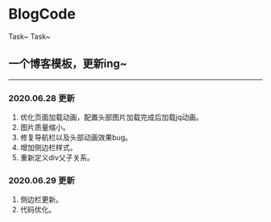 # BlogCode
Task~ Task~
## 一个博客模板，更新ing~
-------
### 2020.06.28 更新
1. 优化页面加载动画，配置头部图片加载完成后加载jq动画。
2. 图片质量缩小。
3. 修复导航栏以及头部动画效果bug。
4. 增加侧边栏样式。
5. 重新定义div父子关系。

### 2020.06.29 更新
1. 侧边栏更新。
2. 代码优化。